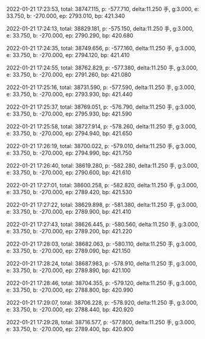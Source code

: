 2022-01-21 17:23:53, total: 38747.115, p: -577.710, delta:11.250 手, g:3.000, e: 33.750, b: -270.000, ep: 2793.010, bp: 421.340

2022-01-21 17:24:13, total: 38829.181, p: -575.150, delta:11.250 手, g:3.000, e: 33.750, b: -270.000, ep: 2790.290, bp: 420.680

2022-01-21 17:24:35, total: 38749.656, p: -577.160, delta:11.250 手, g:3.000, e: 33.750, b: -270.000, ep: 2794.120, bp: 421.410

2022-01-21 17:24:55, total: 38762.829, p: -577.380, delta:11.250 手, g:3.000, e: 33.750, b: -270.000, ep: 2791.260, bp: 421.080

2022-01-21 17:25:16, total: 38731.590, p: -577.590, delta:11.250 手, g:3.000, e: 33.750, b: -270.000, ep: 2793.930, bp: 421.440

2022-01-21 17:25:37, total: 38769.051, p: -576.790, delta:11.250 手, g:3.000, e: 33.750, b: -270.000, ep: 2795.930, bp: 421.590

2022-01-21 17:25:58, total: 38727.914, p: -578.260, delta:11.250 手, g:3.000, e: 33.750, b: -270.000, ep: 2794.940, bp: 421.650

2022-01-21 17:26:19, total: 38700.022, p: -579.010, delta:11.250 手, g:3.000, e: 33.750, b: -270.000, ep: 2794.990, bp: 421.750

2022-01-21 17:26:40, total: 38619.280, p: -582.280, delta:11.250 手, g:3.000, e: 33.750, b: -270.000, ep: 2790.600, bp: 421.610

2022-01-21 17:27:01, total: 38600.258, p: -582.820, delta:11.250 手, g:3.000, e: 33.750, b: -270.000, ep: 2789.420, bp: 421.530

2022-01-21 17:27:22, total: 38629.898, p: -581.380, delta:11.250 手, g:3.000, e: 33.750, b: -270.000, ep: 2789.900, bp: 421.410

2022-01-21 17:27:43, total: 38626.445, p: -580.560, delta:11.250 手, g:3.000, e: 33.750, b: -270.000, ep: 2789.200, bp: 421.220

2022-01-21 17:28:03, total: 38682.063, p: -580.110, delta:11.250 手, g:3.000, e: 33.750, b: -270.000, ep: 2789.090, bp: 421.150

2022-01-21 17:28:24, total: 38687.983, p: -578.910, delta:11.250 手, g:3.000, e: 33.750, b: -270.000, ep: 2789.890, bp: 421.100

2022-01-21 17:28:46, total: 38704.355, p: -579.120, delta:11.250 手, g:3.000, e: 33.750, b: -270.000, ep: 2788.800, bp: 420.990

2022-01-21 17:29:07, total: 38706.228, p: -578.920, delta:11.250 手, g:3.000, e: 33.750, b: -270.000, ep: 2788.440, bp: 420.920

2022-01-21 17:29:28, total: 38716.577, p: -577.800, delta:11.250 手, g:3.000, e: 33.750, b: -270.000, ep: 2789.400, bp: 420.900